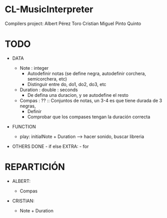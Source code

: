 # CL-MusicInterpreter
Compilers project:
Albert Pérez Toro
Cristian Miguel Pinto Quinto

# TODO #
- DATA
	- Note : integer
		- Autodefinir notas (se define negra, autodefinir corchera, semicorchera, etc)
		- Distinguir entre do, do1, do2, do3, etc
	- Duration : double : seconds
		- De defina una duracion, y se autodefine el resto
	- Compas : ?? :: Conjuntos de notas, un 3-4 es que tiene durada de 3 negras, 
		- Definir
		- Comprobar que los compases tengan la duración correcta

- FUNCTION
	- play: initialNote + Duration --> hacer sonido, buscar libreria

- OTHERS
	DONE - if else
	EXTRA: - for


# REPARTICIÓN #
- ALBERT:
	- Compas

- CRISTIAN:
	- Note + Duration
